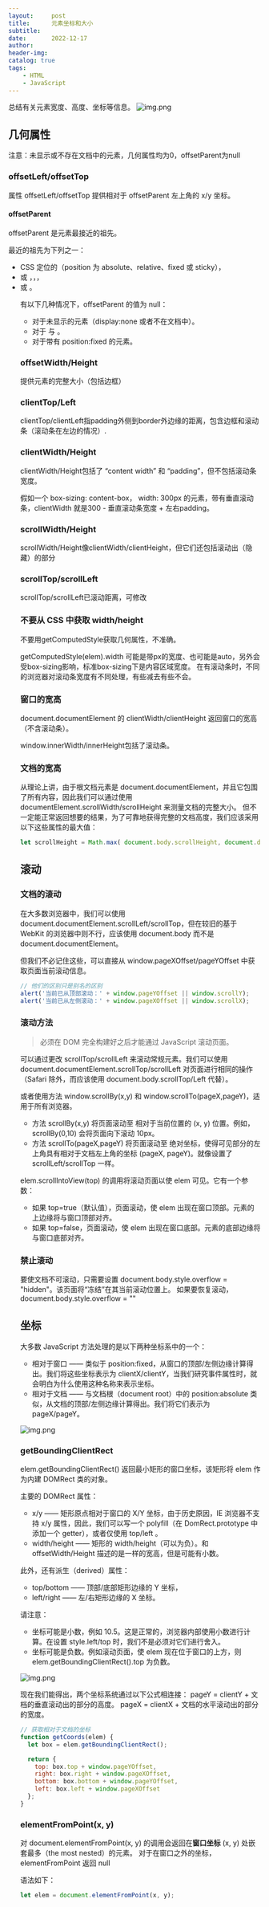 ```yaml
---
layout:     post
title:      元素坐标和大小
subtitle:   
date:       2022-12-17
author:     
header-img: 
catalog: true
tags:
    - HTML
    - JavaScript
---
```

总结有关元素宽度、高度、坐标等信息。
![img.png](/img/几何属性.png)
## 几何属性
注意：未显示或不存在文档中的元素，几何属性均为0，offsetParent为null
### offsetLeft/offsetTop
属性 offsetLeft/offsetTop 提供相对于 offsetParent 左上角的 x/y 坐标。

#### offsetParent
offsetParent 是元素最接近的祖先。

最近的祖先为下列之一：
- CSS 定位的（position 为 absolute、relative、fixed 或 sticky），
- 或 <td>，<th>，<table>，
- 或 <body>。

有以下几种情况下，offsetParent 的值为 null：
- 对于未显示的元素（display:none 或者不在文档中）。
- 对于 <body> 与 <html>。
- 对于带有 position:fixed 的元素。

### offsetWidth/Height
提供元素的完整大小（包括边框）
### clientTop/Left
clientTop/clientLeft指padding外侧到border外边缘的距离，包含边框和滚动条（滚动条在左边的情况）.
### clientWidth/Height
clientWidth/Height包括了 “content width” 和 “padding”，但不包括滚动条宽度。

假如一个 box-sizing: content-box， width: 300px 的元素，带有垂直滚动条，clientWidth 就是300 - 垂直滚动条宽度 + 左右padding。
### scrollWidth/Height
scrollWidth/Height像clientWidth/clientHeight，但它们还包括滚动出（隐藏）的部分
### scrollTop/scrollLeft
scrollTop/scrollLeft已滚动距离，可修改
### 不要从 CSS 中获取 width/height
不要用getComputedStyle获取几何属性，不准确。

getComputedStyle(elem).width 可能是带px的宽度、也可能是auto，另外会受box-sizing影响，标准box-sizing下是内容区域宽度。
在有滚动条时，不同的浏览器对滚动条宽度有不同处理，有些减去有些不会。
### 窗口的宽高
document.documentElement 的 clientWidth/clientHeight 返回窗口的宽高（不含滚动条）。

window.innerWidth/innerHeight包括了滚动条。
### 文档的宽高
从理论上讲，由于根文档元素是 document.documentElement，并且它包围了所有内容，因此我们可以通过使用 documentElement.scrollWidth/scrollHeight 来测量文档的完整大小。
但不一定能正常返回想要的结果，为了可靠地获得完整的文档高度，我们应该采用以下这些属性的最大值：
```javascript
let scrollHeight = Math.max( document.body.scrollHeight, document.documentElement.scrollHeight, document.body.offsetHeight, document.documentElement.offsetHeight, document.body.clientHeight, document.documentElement.clientHeight );
```
## 滚动
### 文档的滚动
在大多数浏览器中，我们可以使用 document.documentElement.scrollLeft/scrollTop，但在较旧的基于 WebKit 的浏览器中则不行，应该使用 document.body 而不是 document.documentElement。

但我们不必记住这些，可以直接从 window.pageXOffset/pageYOffset 中获取页面当前滚动信息。
```javascript
// 他们的区别只是别名的区别
alert('当前已从顶部滚动：' + window.pageYOffset || window.scrollY);
alert('当前已从左侧滚动：' + window.pageXOffset || window.scrollX);
```
### 滚动方法
> 必须在 DOM 完全构建好之后才能通过 JavaScript 滚动页面。

可以通过更改 scrollTop/scrollLeft 来滚动常规元素。我们可以使用 document.documentElement.scrollTop/scrollLeft 对页面进行相同的操作
（Safari 除外，而应该使用 document.body.scrollTop/Left 代替）。

或者使用方法 window.scrollBy(x,y) 和 window.scrollTo(pageX,pageY)，适用于所有浏览器。
- 方法 scrollBy(x,y) 将页面滚动至 相对于当前位置的 (x, y) 位置。例如，scrollBy(0,10) 会将页面向下滚动 10px。
- 方法 scrollTo(pageX,pageY) 将页面滚动至 绝对坐标，使得可见部分的左上角具有相对于文档左上角的坐标 (pageX, pageY)。就像设置了 scrollLeft/scrollTop 一样。

elem.scrollIntoView(top) 的调用将滚动页面以使 elem 可见。它有一个参数：
- 如果 top=true（默认值），页面滚动，使 elem 出现在窗口顶部。元素的上边缘将与窗口顶部对齐。
- 如果 top=false，页面滚动，使 elem 出现在窗口底部。元素的底部边缘将与窗口底部对齐。

### 禁止滚动
要使文档不可滚动，只需要设置 document.body.style.overflow = "hidden"。该页面将“冻结”在其当前滚动位置上。
如果要恢复滚动，document.body.style.overflow = ""

## 坐标
大多数 JavaScript 方法处理的是以下两种坐标系中的一个：
- 相对于窗口 —— 类似于 position:fixed，从窗口的顶部/左侧边缘计算得出。我们将这些坐标表示为 clientX/clientY，当我们研究事件属性时，就会明白为什么使用这种名称来表示坐标。
- 相对于文档 —— 与文档根（document root）中的 position:absolute 类似，从文档的顶部/左侧边缘计算得出。我们将它们表示为 pageX/pageY。

![img.png](/img/pageX、Y和clientX、y.png)

### getBoundingClientRect
elem.getBoundingClientRect() 返回最小矩形的窗口坐标，该矩形将 elem 作为内建 DOMRect 类的对象。

主要的 DOMRect 属性：
- x/y —— 矩形原点相对于窗口的 X/Y 坐标，由于历史原因，IE 浏览器不支持 x/y 属性，因此，我们可以写一个 polyfill（在 DomRect.prototype 中添加一个 getter），或者仅使用 top/left 。
- width/height —— 矩形的 width/height（可以为负）。和 offsetWidth/Height 描述的是一样的宽高，但是可能有小数。

此外，还有派生（derived）属性：
- top/bottom —— 顶部/底部矩形边缘的 Y 坐标，
- left/right —— 左/右矩形边缘的 X 坐标。

请注意：
- 坐标可能是小数，例如 10.5。这是正常的，浏览器内部使用小数进行计算。在设置 style.left/top 时，我们不是必须对它们进行舍入。
- 坐标可能是负数。例如滚动页面，使 elem 现在位于窗口的上方，则 elem.getBoundingClientRect().top 为负数。

![img.png](/img/getBoundingClientRect.png)

现在我们能得出，两个坐标系统通过以下公式相连接：
pageY = clientY + 文档的垂直滚动出的部分的高度。
pageX = clientX + 文档的水平滚动出的部分的宽度。

```javascript
// 获取相对于文档的坐标
function getCoords(elem) {
  let box = elem.getBoundingClientRect();

  return {
    top: box.top + window.pageYOffset,
    right: box.right + window.pageXOffset,
    bottom: box.bottom + window.pageYOffset,
    left: box.left + window.pageXOffset
  };
}
```
### elementFromPoint(x, y)
对 document.elementFromPoint(x, y) 的调用会返回在**窗口坐标** (x, y) 处嵌套最多（the most nested）的元素。
对于在窗口之外的坐标，elementFromPoint 返回 null

语法如下：
```javascript
let elem = document.elementFromPoint(x, y);
```
